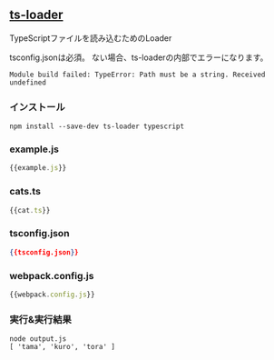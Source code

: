 ## [ts-loader](https://github.com/TypeStrong/ts-loader)
TypeScriptファイルを読み込むためのLoader

tsconfig.jsonは必須。
ない場合、ts-loaderの内部でエラーになります。

```console
Module build failed: TypeError: Path must be a string. Received undefined
```

### インストール

```console
npm install --save-dev ts-loader typescript
```

### example.js

```javascript:example.js
{{example.js}}
```

### cats.ts

```TypeScript:cat.ts
{{cat.ts}}
```

### tsconfig.json

```json:tsconfig.json
{{tsconfig.json}}
```

### webpack.config.js

```javascript:webpack.config.js
{{webpack.config.js}}
```

### 実行&実行結果

```console 
node output.js
[ 'tama', 'kuro', 'tora' ]
```
